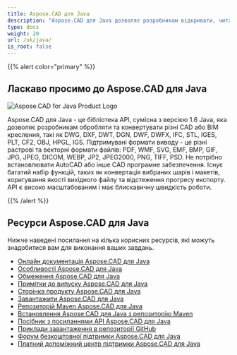 ```yaml
---
title: Aspose.CAD для Java
description: "Aspose.CAD для Java дозволяє розробникам відкривати, читати та обробляти файли AutoCAD DWG, DXF, DWT та інші формати CAD і BIM, такі як: DGN, DWF, DWFX, IFC, STL, IGES, PLT, CF2, OBJ, HPGL, IGS."
type: docs
weight: 20
url: /uk/java/
is_root: false
---
```


{{% alert color="primary" %}}

## **Ласкаво просимо до Aspose.CAD для Java**

![Aspose.CAD for Java Product Logo](/cad/_assets/home_2.png)

Aspose.CAD для Java - це бібліотека API, сумісна з версією 1.6 Java, яка дозволяє розробникам обробляти та конвертувати різні CAD або BIM креслення, такі як DWG, DXF, DWT, DGN, DWF, DWFX, IFC, STL, IGES, PLT, CF2, OBJ, HPGL, IGS. Підтримувані формати виводу - це різні растрові та векторні формати файлів: PDF, WMF, SVG, EMF, BMP, GIF, JPG, JPEG, DICOM, WEBP, JP2, JPEG2000, PNG, TIFF, PSD. Не потрібно встановлювати AutoCAD або інше CAD програмне забезпечення.
Існує багатий набір функцій, таких як конвертація вибраних шарів і макетів, коригування якості вихідного файлу та відстеження прогресу експорту. API є високо масштабованим і має блискавичну швидкість роботи.

{{% /alert %}}

## **Ресурси Aspose.CAD для Java**

Нижче наведені посилання на кілька корисних ресурсів, які можуть знадобитися вам для виконання ваших завдань.

- [Онлайн документація Aspose.CAD для Java](/uk/cad/java/)
- [Особливості Aspose.CAD для Java](/uk/cad/java/product-overview/#advanced-api-features)
- [Обмеження Aspose.CAD для Java](/uk/cad/java/product-overview/#not-yet-supported)
- [Примітки до випуску Aspose.CAD для Java](https://releases.aspose.com/cad/java/release-notes/)
- [Сторінка продукту Aspose.CAD для Java](https://products.aspose.com/cad/java/)
- [Завантажити Aspose.CAD для Java](https://releases.aspose.com/cad/java/)
- [Репозиторій Maven Aspose.CAD для Java](https://releases.aspose.com/java/repo/com/aspose/aspose-cad/)
- [Встановлення Aspose.CAD для Java з репозиторію Maven](/uk/cad/java/installation/)
- [Посібник з посиланнями API Aspose.CAD для Java](https://reference.aspose.com/cad/java)
- [Приклади завантаження в репозиторії GitHub](https://github.com/aspose-cad/Aspose.CAD-for-Java)
- [Форум безкоштовної підтримки Aspose.CAD для Java](https://forum.aspose.com/c/cad/19)
- [Платний допоміжний центр підтримки Aspose.CAD для Java](https://helpdesk.aspose.com/)
